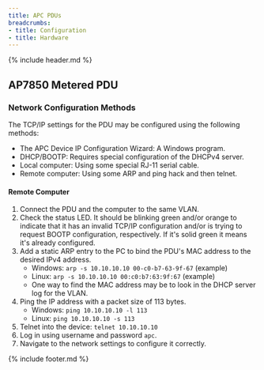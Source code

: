 ```yaml
---
title: APC PDUs
breadcrumbs:
- title: Configuration
- title: Hardware
---
```

{% include header.md %}

## AP7850 Metered PDU

### Network Configuration Methods

The TCP/IP settings for the PDU may be configured using the following methods:

- The APC Device IP Configuration Wizard: A Windows program.
- DHCP/BOOTP: Requires special configuration of the DHCPv4 server.
- Local computer: Using some special RJ-11 serial cable.
- Remote computer: Using some ARP and ping hack and then telnet.

#### Remote Computer

1. Connect the PDU and the computer to the same VLAN.
1. Check the status LED. It should be blinking green and/or orange to indicate that it has an invalid TCP/IP configuration and/or is trying to request BOOTP configuration, respectively. If it's solid green it means it's already configured.
1. Add a static ARP entry to the PC to bind the PDU's MAC address to the desired IPv4 address.
    - Windows: `arp -s 10.10.10.10 00-c0-b7-63-9f-67` (example)
    - Linux: `arp -s 10.10.10.10 00:c0:b7:63:9f:67` (example)
    - One way to find the MAC address may be to look in the DHCP server log for the VLAN.
1. Ping the IP address with a packet size of 113 bytes.
    - Windows: `ping 10.10.10.10 -l 113`
    - Linux: `ping 10.10.10.10 -s 113`
1. Telnet into the device: `telnet 10.10.10.10`
1. Log in using username and password `apc`.
1. Navigate to the network settings to configure it correctly.

{% include footer.md %}
